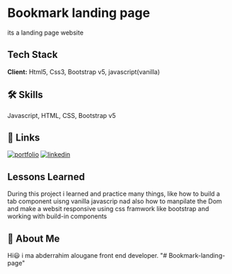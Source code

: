 
# Bookmark landing page

its a landing page website


## Tech Stack

**Client:** Html5, Css3, Bootstrap v5, javascript(vanilla)



## 🛠 Skills
Javascript, HTML, CSS, Bootstrap v5

## 🔗 Links
[![portfolio](https://img.shields.io/badge/my_portfolio-000?style=for-the-badge&logo=ko-fi&logoColor=white)](https://resume.brightcoding.dev/alouganeabderrahim/)
[![linkedin](https://img.shields.io/badge/linkedin-0A66C2?style=for-the-badge&logo=linkedin&logoColor=white)](https://www.linkedin.com/in/abderrahim-alougane-b360061b6/)


## Lessons Learned

During this project i learned and practice  many things, like how to build a tab component uisng vanilla javascrip nad also how to manpilate the Dom
and make a websit responsive using css framwork like bootstrap and working with  build-in components 

## 🚀 About Me
Hi😃 i ma abderrahim alougane  front end developer.
"# Bookmark-landing-page" 
